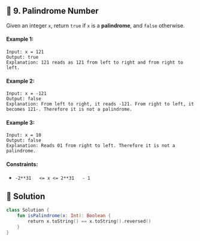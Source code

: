 ## 📝 9. Palindrome Number  
Given an integer `x`, return `true` if `x` is a **palindrome**, and `false` otherwise.  
     
  
#### Example 1:  

```
Input: x = 121
Output: true
Explanation: 121 reads as 121 from left to right and from right to left.

```
#### Example 2:  

```
Input: x = -121
Output: false
Explanation: From left to right, it reads -121. From right to left, it becomes 121-. Therefore it is not a palindrome.

```
#### Example 3:  

```
Input: x = 10
Output: false
Explanation: Reads 01 from right to left. Therefore it is not a palindrome.

```
  
#### Constraints:  
+ `-2**31   <= x <= 2**31   - 1`  
  
## 📝 Solution 
```kotlin  
class Solution {  
    fun isPalindrome(x: Int): Boolean {  
        return x.toString() == x.toString().reversed()  
    }  
}  
```  
